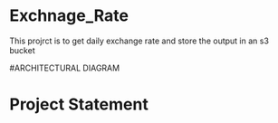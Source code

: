 # Exchnage_Rate
This projrct is to get daily exchange rate and store the output in an s3 bucket



#ARCHITECTURAL DIAGRAM



# Project Statement



